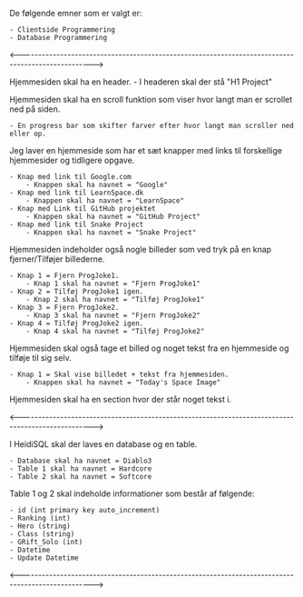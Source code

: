 De følgende emner som er valgt er:

	- Clientside Programmering
	- Database Programmering
<-------------------------------------------------------------------------------------------------->

Hjemmesiden skal ha en header.
	- I headeren skal der stå "H1 Project"

Hjemmesiden skal ha en scroll funktion som viser hvor langt man er scrollet ned på siden.

	- En progress bar som skifter farver efter hvor langt man scroller ned eller op.
	
Jeg laver en hjemmeside som har et sæt knapper med links til forskellige hjemmesider og tidligere opgave.

	- Knap med link til Google.com
		- Knappen skal ha navnet = "Google"
	- Knap med link til LearnSpace.dk
		- Knappen skal ha navnet = "LearnSpace"
	- Knap med Link til GitHub projektet
		- Knappen skal ha navnet = "GitHub Project"
	- Knap med link til Snake Project
		- Knappen skal ha navnet = "Snake Project"

Hjemmesiden indeholder også nogle billeder som ved tryk på en knap fjerner/Tilføjer billederne.

	- Knap 1 = Fjern ProgJoke1.
		- Knap 1 skal ha navnet = "Fjern ProgJoke1"
	- Knap 2 = Tilføj ProgJoke1 igen.
		- Knap 2 skal ha navnet = "Tilføj ProgJoke1"
	- Knap 3 = Fjern ProgJoke2.
		- Knap 3 skal ha navnet = "Fjern ProgJoke2"
	- Knap 4 = Tilføj ProgJoke2 igen.
		- Knap 4 skal ha navnet = "Tilføj ProgJoke2"

Hjemmesiden skal også tage et billed og noget tekst fra en hjemmeside og tilføje til sig selv.

	- Knap 1 = Skal vise billedet + tekst fra hjemmesiden.
		- Knappen skal ha navnet = "Today's Space Image"

Hjemmesiden skal ha en section hvor der står noget tekst i.

<-------------------------------------------------------------------------------------------------->

I HeidiSQL skal der laves en database og en table.

	- Database skal ha navnet = Diablo3
	- Table 1 skal ha navnet = Hardcore
	- Table 2 skal ha navnet = Softcore

Table 1 og 2 skal indeholde informationer som består af følgende:

	- id (int primary key auto_increment)
	- Ranking (int)
	- Hero (string)
	- Class (string)
	- GRift_Solo (int)
	- Datetime
	- Update Datetime
	
<-------------------------------------------------------------------------------------------------->
